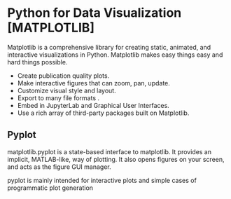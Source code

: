 # Python for Data Visualization [MATPLOTLIB]

Matplotlib is a comprehensive library for creating static, animated, and interactive visualizations in Python. Matplotlib makes easy things easy and hard things possible.

- Create publication quality plots.
- Make interactive figures that can zoom, pan, update.
- Customize visual style and layout.
- Export to many file formats .
- Embed in JupyterLab and Graphical User Interfaces.
- Use a rich array of third-party packages built on Matplotlib.

## Pyplot
matplotlib.pyplot is a state-based interface to matplotlib. It provides an implicit, MATLAB-like, way of plotting. It also opens figures on your screen, and acts as the figure GUI manager.

pyplot is mainly intended for interactive plots and simple cases of programmatic plot generation
